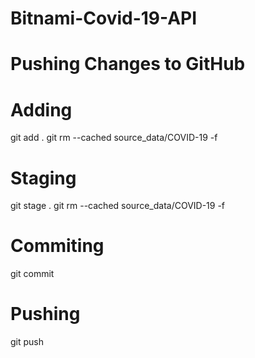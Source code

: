# Bitnami-Covid-19-API

# Pushing Changes to GitHub

# Adding 
git add .
git rm --cached source_data/COVID-19 -f

# Staging
git stage .
git rm --cached source_data/COVID-19 -f

# Commiting
git commit

# Pushing
git push

